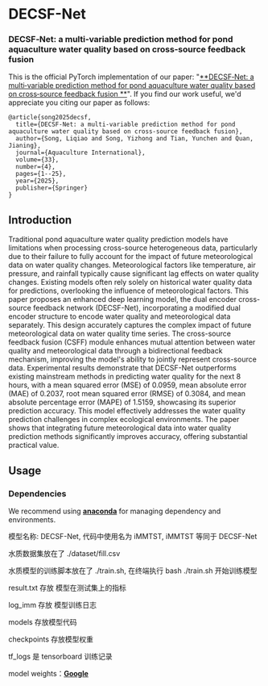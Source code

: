 # DECSF-Net
### DECSF‑Net: a multi‑variable prediction method for pond aquaculture water quality based on cross‑source feedback fusion
This is the official PyTorch implementation of our paper: "[**DECSF‑Net: a multi‑variable prediction method for pond aquaculture water quality based on cross‑source feedback fusion
**](https://link.springer.com/article/10.1007/s10499-025-02005-9)". If you find our work useful, we'd appreciate you citing our paper as follows:

```
@article{song2025decsf,
  title={DECSF-Net: a multi-variable prediction method for pond aquaculture water quality based on cross-source feedback fusion},
  author={Song, Liqiao and Song, Yizhong and Tian, Yunchen and Quan, Jianing},
  journal={Aquaculture International},
  volume={33},
  number={4},
  pages={1--25},
  year={2025},
  publisher={Springer}
}
```

## Introduction
Traditional pond aquaculture water quality prediction models have limitations when processing cross-source heterogeneous data, particularly due to their failure to fully account for the impact of future meteorological data on water quality changes. Meteorological factors like temperature, air pressure, and rainfall typically cause significant lag effects on water quality changes. Existing models often rely solely on historical water quality data for predictions, overlooking the influence of meteorological factors. This paper proposes an enhanced deep learning model, the dual encoder cross-source feedback network (DECSF-Net), incorporating a modified dual encoder structure to encode water quality and meteorological data separately. This design accurately captures the complex impact of future meteorological data on water quality time series. The cross-source feedback fusion (CSFF) module enhances mutual attention between water quality and meteorological data through a bidirectional feedback mechanism, improving the model's ability to jointly represent cross-source data. Experimental results demonstrate that DECSF-Net outperforms existing mainstream methods in predicting water quality for the next 8 hours, with a mean squared error (MSE) of 0.0959, mean absolute error (MAE) of 0.2037, root mean squared error (RMSE) of 0.3084, and mean absolute percentage error (MAPE) of 1.5159, showcasing its superior prediction accuracy. This model effectively addresses the water quality prediction challenges in complex ecological environments. The paper shows that integrating future meteorological data into water quality prediction methods significantly improves accuracy, offering substantial practical value.

## Usage
### Dependencies
We recommend using [**anaconda**](https://www.anaconda.com/) for managing dependency and environments.

模型名称: DECSF-Net, 代码中使用名为 iMMTST, iMMTST 等同于 DECSF-Net

水质数据集放在了 ./dataset/fill.csv

水质模型的训练脚本放在了 ./train.sh, 在终端执行 bash ./train.sh 开始训练模型

result.txt 存放 模型在测试集上的指标

log_imm 存放 模型训练日志

models 存放模型代码

checkpoints 存放模型权重

tf_logs 是 tensorboard 训练记录

model weights：[**Google**](https://drive.google.com/file/d/1VhjCpHJ6Z2YrLazz4DWETq7AMnPmkjPj/view?usp=drive_link)
